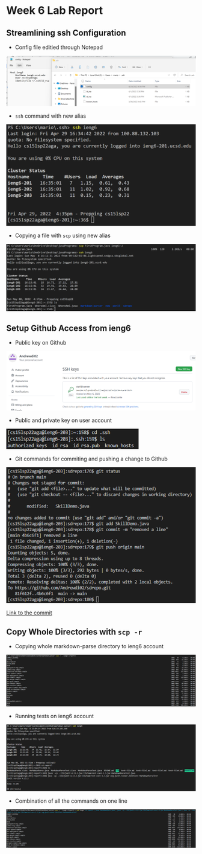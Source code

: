 # Week 6 Lab Report

## Streamlining ssh Configuration

- Config file editied through Notepad

![config](config.png)

- `ssh` command with new alias

![ieng6](ieng6.png)

- Copying a file with `scp` using new alias

![scp](scp2.png)

## Setup Github Access from ieng6

- Public key on Github

![git](gitkey.png)

- Public and private key on user account

![userkey](ieng6key.png)

- Git commands for commiting and pushing a change to Github

![commands](gits.png)

[Link to the commit](https://github.com/Andrewdi02/sdrepo/commit/4b6c6f1be8acda443a7af8e616b8bd92e2012ccb)

## Copy Whole Directories with `scp -r`

- Copying whole markdown-parse directory to ieng6 account

![scpr](scpr.png)

- Running tests on ieng6 account

![tests](testing.png)

- Combination of all the commands on one line

![oneline](multiple.png)